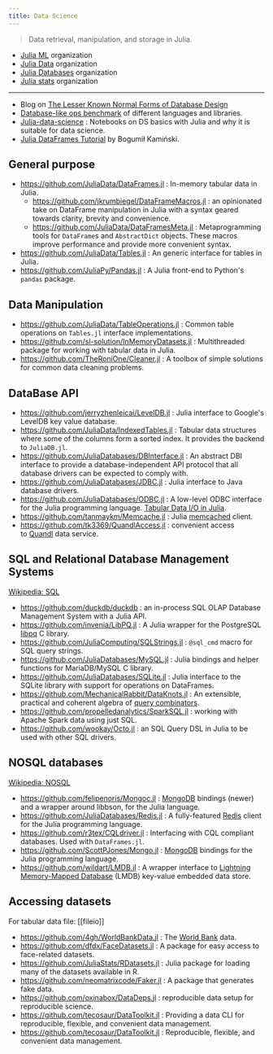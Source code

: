 ```yaml
---
title: Data Science
---
```


> Data retrieval, manipulation, and storage in Julia.

- [Julia ML](https://github.com/JuliaML) organization
- [Julia Data](https://github.com/JuliaData) organization
- [Julia Databases](https://github.com/JuliaDatabases) organization
- [Julia stats](https://github.com/JuliaStats) organization

---

- Blog on [The Lesser Known Normal Forms of Database Design](http://www.johnmyleswhite.com/notebook/2014/09/10/the-lesser-known-normal-forms/)
- [Database-like ops benchmark](https://h2oai.github.io/db-benchmark/) of different languages and libraries.
- [Julia-data-science](https://github.com/tirthajyoti/Julia-data-science) : Notebooks on DS basics with Julia and why it is suitable for data science.
- [Julia DataFrames Tutorial](https://github.com/bkamins/Julia-DataFrames-Tutorial) by Bogumił Kamiński.

## General purpose

- https://github.com/JuliaData/DataFrames.jl : In-memory tabular data in Julia.
  - https://github.com/jkrumbiegel/DataFrameMacros.jl : an opinionated take on DataFrame manipulation in Julia with a syntax geared towards clarity, brevity and convenience.
  - https://github.com/JuliaData/DataFramesMeta.jl : Metaprogramming tools for `DataFrame`s and `AbstractDict` objects. These macros improve performance and provide more convenient syntax.
- https://github.com/JuliaData/Tables.jl : An generic interface for tables in Julia.
- https://github.com/JuliaPy/Pandas.jl : A Julia front-end to Python's `pandas` package.

## Data Manipulation

- https://github.com/JuliaData/TableOperations.jl : Common table operations on `Tables.jl` interface implementations.
- https://github.com/sl-solution/InMemoryDatasets.jl : Multithreaded package for working with tabular data in Julia.
- https://github.com/TheRoniOne/Cleaner.jl : A toolbox of simple solutions for common data cleaning problems.

## DataBase API

- https://github.com/jerryzhenleicai/LevelDB.jl : Julia interface to Google's LevelDB key value database.
- https://github.com/JuliaData/IndexedTables.jl : Tabular data structures where some of the columns form a sorted index. It provides the backend to `JuliaDB.jl`.
- https://github.com/JuliaDatabases/DBInterface.jl : An abstract DBI interface to provide a database-independent API protocol that all database drivers can be expected to comply with.
- https://github.com/JuliaDatabases/JDBC.jl : Julia interface to Java database drivers.
- https://github.com/JuliaDatabases/ODBC.jl : A low-level ODBC interface for the Julia programming language. [Tabular Data I/O in Julia](https://randyzwitch.com/julia-import-data/).
- https://github.com/tanmaykm/Memcache.jl : Julia [memcached](https://github.com/memcached/memcached/wiki/Commands) client.
- https://github.com/tk3369/QuandlAccess.jl : convenient access to [Quandl](https://www.quandl.com/) data service.

## SQL and Relational Database Management Systems

[Wikipedia: SQL](https://en.wikipedia.org/wiki/SQL)

- https://github.com/duckdb/duckdb : an in-process SQL OLAP Database Management System with a Julia API.
- https://github.com/invenia/LibPQ.jl : A Julia wrapper for the PostgreSQL [libpq](https://www.postgresql.org/docs/current/libpq.html) C library.
- https://github.com/JuliaComputing/SQLStrings.jl : `@sql_cmd` macro for SQL query strings.
- https://github.com/JuliaDatabases/MySQL.jl : Julia bindings and helper functions for MariaDB/MySQL C library.
- https://github.com/JuliaDatabases/SQLite.jl : Julia interface to the SQLite library with support for operations on DataFrames.
- https://github.com/MechanicalRabbit/DataKnots.jl : An extensible, practical and coherent algebra of [query combinators](https://arxiv.org/abs/1702.08409).
- https://github.com/propelledanalytics/SparkSQL.jl : working with Apache Spark data using just SQL.
- https://github.com/wookay/Octo.jl : an SQL Query DSL in Julia to be used with other SQL drivers.

## NOSQL databases

[Wikipedia: NOSQL](https://en.wikipedia.org/wiki/NoSQL)

- https://github.com/felipenoris/Mongoc.jl : [MongoDB](http://www.mongodb.org/) bindings (newer) and a wrapper around libbson, for the Julia language.
- https://github.com/JuliaDatabases/Redis.jl : A fully-featured [Redis](https://redis.io/) client for the Julia programming language.
- https://github.com/r3tex/CQLdriver.jl : Interfacing with CQL compliant databases. Used with `DataFrames.jl`.
- https://github.com/ScottPJones/Mongo.jl : [MongoDB](http://www.mongodb.org/) bindings for the Julia programming language.
- https://github.com/wildart/LMDB.jl : A wrapper interface to [Lightning Memory-Mapped Database](https://en.wikipedia.org/wiki/Lightning_Memory-Mapped_Database) (LMDB) key-value embedded data store.

## Accessing datasets

For tabular data file: [[fileio]]

- https://github.com/4gh/WorldBankData.jl : The [World Bank](https://data.worldbank.org/) data.
- https://github.com/dfdx/FaceDatasets.jl : A package for easy access to face-related datasets.
- https://github.com/JuliaStats/RDatasets.jl : Julia package for loading many of the datasets available in R.
- https://github.com/neomatrixcode/Faker.jl : A package that generates fake data.
- https://github.com/oxinabox/DataDeps.jl : reproducible data setup for reproducible science.
- https://github.com/tecosaur/DataToolkit.jl : Providing a data CLI for reproducible, flexible, and convenient data management.
- https://github.com/tecosaur/DataToolkit.jl : Reproducible, flexible, and convenient data management.
